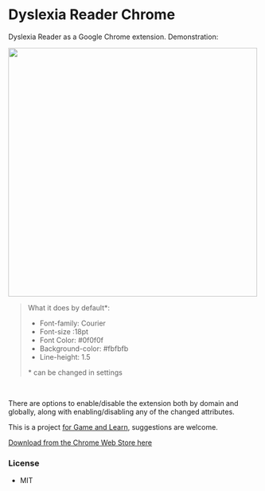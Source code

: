 # Dyslexia Reader Chrome


Dyslexia Reader as a Google Chrome extension. Demonstration:


<img src="http://gameandlearn.org/images/dyslexia_reader_chrome_img_large.png" width="500px">
 
 <br>
<blockquote>
What it does by default*:

 * Font-family: Courier
 * Font-size :18pt
 * Font Color: \#0f0f0f
 * Background-color: \#fbfbfb
 * Line-height: 1.5
 
\* can be changed in settings
</blockquote><br>

There are options to enable/disable the extension both by domain and globally, along with enabling/disabling any of the changed attributes.

This is a project [for Game and Learn](http://gameandlearn.org), suggestions are welcome.

[Download from the Chrome Web Store here](https://chrome.google.com/webstore/detail/dyslexia-reader-chrome/npfbahgomodenajejiopcfbggcpkcani?hl=en&gl=US)

### License

 * MIT
